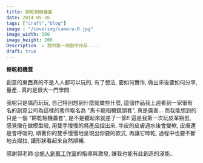 ```yaml
---
title: 餅乾相機蓋套
date: 2014-05-26
tags: ["craft","blog"]
image : "/coverimg/camera-0.jpg"
image_width: 300
image_height: 200
Description  : 我的第一個創作作品....
draft: true
---
```

**餅乾相機蓋**

創意的東西真的不是人人都可以玩的, 有了想法, 要如何實作, 做出來後要如何分享, 量產...真的是很大一門學問. 

我呢只是偶而玩玩, 自己特別想到什麼就做些什麼, 這個作品我上週看到一家很有名的創意公司為這樣的套件取名為 "馬卡龍相機鏡頭套", 真是厲害... 而我能想到的只是一個 "餅乾相機蓋套", 是不是聽起來就差了一節!! 這是我第一次玩皮革朔型, 感覺像在做模型般, 用雙手慢慢的將產品捏出來, 牛皮的皮膚遇水後會變軟, 皮膚還是會呼吸的, 順著你的雙手慢慢地呈現出你要的款式, 再讓它晾乾, 過程中也要不斷地去捏拉, 讓形狀看起來自然順暢.  

感謝郭老師 @[旅人創藝工作室](https://www.facebook.com/mestudio2013 "旅人創藝工作室")的指導與激發, 讓我也能有此創造的淺能..